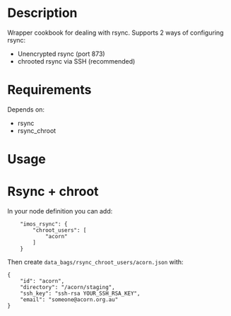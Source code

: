 Description
===========

Wrapper cookbook for dealing with rsync. Supports 2 ways of configuring rsync:
 * Unencrypted rsync (port 873)
 * chrooted rsync via SSH (recommended)

Requirements
============

Depends on:
 * rsync
 * rsync_chroot


Usage
=====

Rsync + chroot
==============
In your node definition you can add:
```
    "imos_rsync": {
        "chroot_users": [
            "acorn"
        ]
    }
```

Then create `data_bags/rsync_chroot_users/acorn.json` with:
```
{
    "id": "acorn",
    "directory": "/acorn/staging",
    "ssh_key": "ssh-rsa YOUR_SSH_RSA_KEY",
    "email": "someone@acorn.org.au"
}
```
